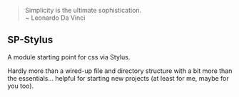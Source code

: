 > Simplicity is the ultimate sophistication.  
> ~ Leonardo Da Vinci

## SP-Stylus

A module starting point for css via Stylus. 

Hardly more than a wired-up file and directory structure with a bit more than the essentials... helpful for starting new projects (at least for me, maybe for you too).